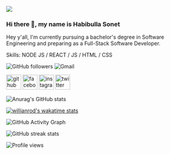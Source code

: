 

![](https://user-images.githubusercontent.com/82251942/131951544-d191bdc7-49dc-4881-be7e-9fc5b406380c.jpg)
### Hi there 👋, my name is Habibulla Sonet


Hey y'all, I'm currently pursuing a bachelor's degree in Software Engineering and preparing as a Full-Stack Software Developer.

Skills: NODE JS / REACT / JS / HTML / CSS

![GitHub followers](https://img.shields.io/badge/GitHub-100000?style=for-the-badge&logo=github&logoColor=white)
![Gmail](https://img.shields.io/badge/Gmail-D14836?style=for-the-badge&logo=gmail&logoColor=white)

[<img src='https://cdn.jsdelivr.net/npm/simple-icons@3.0.1/icons/github.svg' alt='github' height='40'>](https://github.com/habibullasonet)
[<img src='https://cdn.jsdelivr.net/npm/simple-icons@3.0.1/icons/facebook.svg' alt='facebook' height='40'>](https://www.facebook.com/habibulla.sonet)
[<img src='https://cdn.jsdelivr.net/npm/simple-icons@3.0.1/icons/instagram.svg' alt='instagram' height='40'>](https://www.instagram.com/habibullasonet/)
[<img src='https://cdn.jsdelivr.net/npm/simple-icons@3.0.1/icons/twitter.svg' alt='twitter' height='40'>](https://twitter.com/habibullasonet)  

![Anurag's GitHub stats](https://github-readme-stats.vercel.app/api?username=habibullasonet&show_icons=true&theme=slateorange&title_color=ffc600&icon_color=ffc600)

[![willianrod's wakatime stats](https://github-readme-stats.vercel.app/api/wakatime?username=willianrod)](https://github.com/anuraghazra/github-readme-stats)

![GitHub Activity Graph](https://activity-graph.herokuapp.com/graph?username=habibullasonet)  

![GitHub streak stats](https://github-readme-streak-stats.herokuapp.com/?user=habibullasonet)  

![Profile views](https://gpvc.arturio.dev/habibullasonet)  
